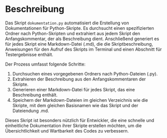 # Beschreibung

Das Skript `dokumentation.py` automatisiert die Erstellung von Dokumentationen für Python-Skripte.
Es durchsucht einen spezifizierten Ordner nach Python-Skripten und extrahiert aus jedem Skript den
Anfangskommentar, der als Beschreibung dient. Anschließend generiert es für jedes Skript eine
Markdown-Datei (.md), die die Skriptbeschreibung, Anweisungen für den Aufruf des Skripts im Terminal
und einen Abschnitt für Testergebnisse enthält.

Der Prozess umfasst folgende Schritte:
1. Durchsuchen eines vorgegebenen Ordners nach Python-Dateien (.py).
2. Extrahieren der Beschreibung aus den Anfangskommentaren der Skripte.
3. Generieren einer Markdown-Datei für jedes Skript, das eine Beschreibung enthält.
4. Speichern der Markdown-Dateien im gleichen Verzeichnis wie die Skripte, mit dem gleichen
   Basisnamen wie das Skript und der Dateiendung .md.

Dieses Skript ist besonders nützlich für Entwickler, die eine schnelle und einheitliche
Dokumentation ihrer Skripte erstellen möchten, um die Übersichtlichkeit und Wartbarkeit
des Codes zu verbessern.

